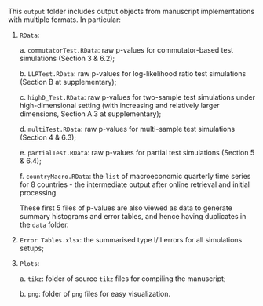 This `output` folder includes output objects from manuscript implementations with multiple formats. In particular:
1. `RData`:

    a. `commutatorTest.RData`: raw p-values for commutator-based test simulations (Section 3 & 6.2);
    
    b. `LLRTest.RData`: raw p-values for log-likelihood ratio test simulations (Section B at supplementary);
    
    c. `highD_Test.RData`: raw p-values for two-sample test simulations under high-dimensional setting (with increasing and relatively larger dimensions, Section A.3 at supplementary);
    
    d. `multiTest.RData`: raw p-values for multi-sample test simulations (Section 4 & 6.3);
    
    e. `partialTest.RData`: raw p-values for partial test simulations (Section 5 & 6.4);
    
    f. `countryMacro.RData`: the `list` of macroeconomic quarterly time series for 8 countries - the intermediate output after online retrieval and initial processing.
    
    These first 5 files of p-values are also viewed as data to generate summary histograms and error tables, and hence having duplicates in the `data` folder.
2. `Error Tables.xlsx`: the summarised type I/II errors for all simulations setups;
3. `Plots`:

    a. `tikz`: folder of source `tikz` files for compiling the manuscript;
    
    b. `png`: folder of `png` files for easy visualization.
